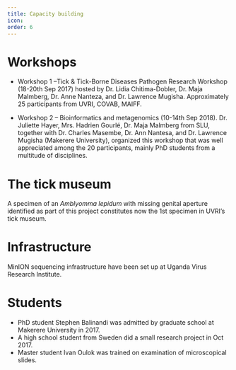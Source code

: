 ```yaml
---
title: Capacity building
icon:
order: 6
---
```


# Workshops

- Workshop 1 –Tick & Tick-Borne Diseases Pathogen Research Workshop (18-20th Sep 2017) hosted by Dr. Lidia Chitima-Dobler, Dr. Maja Malmberg, Dr. Anne Nanteza, and Dr. Lawrence Mugisha. Approximately 25 participants from UVRI, COVAB, MAIFF.

- Workshop 2 – Bioinformatics and metagenomics (10-14th Sep 2018). Dr. Juliette Hayer, Mrs. Hadrien Gourlé, Dr. Maja Malmberg from SLU, together with Dr. Charles Masembe, Dr. Ann Nantesa, and Dr. Lawrence Mugisha (Makerere University), organized this workshop that was well appreciated among the 20 participants, mainly PhD students from a multitude of disciplines.

# The tick museum
A specimen of an *Amblyomma lepidum* with missing genital aperture identified as part of this project constitutes now the 1st specimen in UVRI’s tick museum.

# Infrastructure
MinION sequencing infrastructure have been set up at Uganda Virus Research Institute.

# Students
- PhD student Stephen Balinandi was admitted by graduate school at Makerere University in 2017.
- A high school student from Sweden did a small research project in Oct 2017.
- Master student Ivan Oulok was trained on examination of microscopical slides. 
